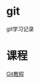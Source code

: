 # git
git学习记录

# 课程
[Git教程](https://www.liaoxuefeng.com/wiki/0013739516305929606dd18361248578c67b8067c8c017b000)
